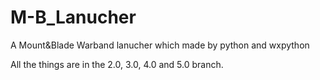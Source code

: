 # M-B_Lanucher
A Mount&amp;Blade Warband lanucher which made by python and wxpython

All the things are in the 2.0, 3.0, 4.0 and 5.0 branch.
